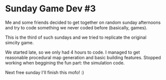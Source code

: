 Sunday Game Dev #3
==================

Me and some friends decided to get together on random sunday afternoons and try to code something we never coded before (basically, games). 

This is the third of such sundays and we tried to replicate the original simcity game. 

We started late, so we only had 4 hours to code. I managed to get reasonable procedural map generation and basic building features. Stopped working when beggining the fun part: the simulation code.

Next free sunday I'll finish this mofo! :)